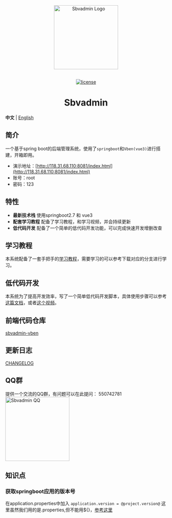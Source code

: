 
<div align="center"> <a href="https://github.com/billyshen26/sbvadmin"> <img alt="Sbvadmin Logo" width="200" height="200" src="https://github.com/billyshen26/sbvadmin-vben/blob/main/public/resource/img/logo.png"> </a> <br> <br>

[![license](https://img.shields.io/github/license/anncwb/vue-vben-admin.svg)](LICENSE)

<h1>Sbvadmin</h1>
</div>

**中文** | [English](./README.en-US.md)

## 简介
一个基于spring boot的后端管理系统，使用了`springboot`和`Vben(vue3)`进行搭建，开箱即用。
- 演示地址：[http://118.31.68.110:8081/index.html](http://118.31.68.110:8081/index.html)
- 账号：root
- 密码：123

## 特性
- **最新技术栈** 使用springboot2.7 和 vue3
- **配套学习教程** 配备了学习教程，和学习视频，并会持续更新
- **低代码开发** 配备了一个简单的低代码开发功能，可以完成快速开发增删改查

## 学习教程
本系统配备了一套手把手的[学习教程](https://blog.csdn.net/F_angT/article/details/125717125)，需要学习的可以参考下载对应的分支进行学习。

## 低代码开发
本系统为了提高开发效率，写了一个简单低代码开发脚本，具体使用步骤可以参考[这篇文档](https://blog.csdn.net/F_angT/article/details/127740239)，或者[这个视频](https://www.bilibili.com/video/BV1F3411Z7BK)。

## 前端代码仓库
[sbvadmin-vben](https://github.com/billyshen26/sbvadmin-vben)

## 更新日志
[CHANGELOG](./CHANGELOG.zh_CN.md)

## QQ群
提供一个交流的QQ群，有问题可以在此提问： 550742781
<img alt="Sbvadmin QQ" width="200" height="200" src="https://github.com/billyshen26/sbvadmin/blob/master/qq.png">

## 知识点
### 获取springboot应用的版本号
在application.properties中加入
`application.version = @project.version@`
这里虽然我们用的是.properties,但不能用${}，[参考这里](https://blog.csdn.net/qq_34730511/article/details/119380836)
